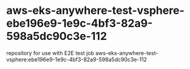 # aws-eks-anywhere-test-vsphere-ebe196e9-1e9c-4bf3-82a9-598a5dc90c3e-112
repository for use with E2E test job aws-eks-anywhere-test-vsphere:ebe196e9-1e9c-4bf3-82a9-598a5dc90c3e-112
